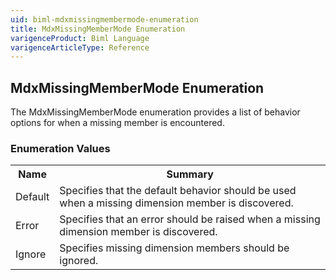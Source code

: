 ```yaml
---
uid: biml-mdxmissingmembermode-enumeration
title: MdxMissingMemberMode Enumeration
varigenceProduct: Biml Language
varigenceArticleType: Reference
---
```


## MdxMissingMemberMode Enumeration<div class="LanguageSummary"><div class ="SummaryItem">The MdxMissingMemberMode enumeration provides a list of behavior options for when a missing member is encountered.</div></div><div class="EnumValueGroup">### Enumeration Values<table id="EnumValue" class="MemberList"><tbody><tr><th class="MemberNameColumnHeader">Name</th><th class="MemberSummaryColumnHeader">Summary</th></tr><tr class="cd0"><td class="MemberName">Default</td><td class="MemberSummary"><div class ="SummaryItem">Specifies that the default behavior should be used when a missing dimension member is discovered.</div></td></tr><tr class="cd1"><td class="MemberName">Error</td><td class="MemberSummary"><div class ="SummaryItem">Specifies that an error should be raised when a missing dimension member is discovered.</div></td></tr><tr class="cd0"><td class="MemberName">Ignore</td><td class="MemberSummary"><div class ="SummaryItem">Specifies missing dimension members should be ignored.</div></td></tr></tbody></table></div>